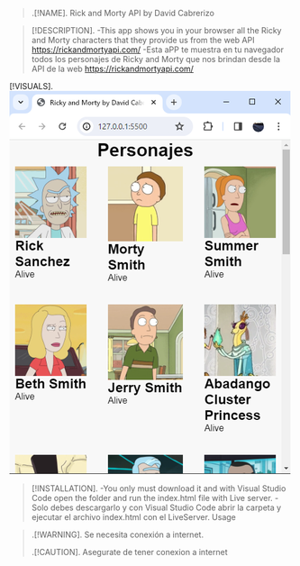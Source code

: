 > .[!NAME].
>Rick and Morty API by David Cabrerizo

>[!DESCRIPTION].
-This app shows you in your browser all the Ricky and Morty characters that they provide us from the web API https://rickandmortyapi.com/
-Esta aPP te muestra en tu navegador todos los personajes de Ricky and Morty que nos brindan desde la API  de la web https://rickandmortyapi.com/

[!VISUALS].
![](https://github.com/DavidCabrerizo/Ejercicio4-ConsumirAPIconFetch/blob/main/RickAndMorty.png)

>[!INSTALLATION].
-You only must download it and with Visual Studio Code open the folder and run the index.html file with Live server.
-Solo debes descargarlo y con Visual Studio Code abrir la carpeta y ejecutar el archivo index.html con el  LiveServer.
Usage

> .[!WARNING].
> Se necesita conexión a internet.
>
> .[!CAUTION].
> Asegurate de tener conexion a internet 
